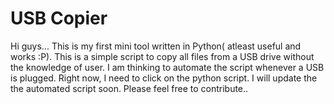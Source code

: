# USB Copier
Hi guys...
This is my first mini tool written in Python( atleast useful and works :P).
This is a simple script to copy all files from a USB drive without the knowledge of user.
I am thinking to automate the script whenever a USB is plugged.
Right now, I need to click on the python script.
I will update the the automated script soon.
Please feel free to contribute..
